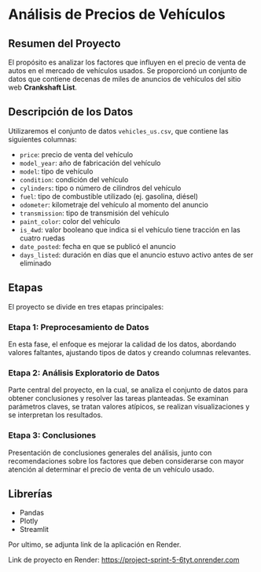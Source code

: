 # Análisis de Precios de Vehículos

## Resumen del Proyecto

El propósito es analizar los factores que influyen en el precio de venta de autos en el mercado de vehículos usados. Se proporcionó un conjunto de datos que contiene decenas de miles de anuncios de vehículos del sitio web **Crankshaft List**.

## Descripción de los Datos

Utilizaremos el conjunto de datos `vehicles_us.csv`, que contiene las siguientes columnas:

- `price`: precio de venta del vehículo  
- `model_year`: año de fabricación del vehículo  
- `model`: tipo de vehículo  
- `condition`: condición del vehículo  
- `cylinders`: tipo o número de cilindros del vehículo  
- `fuel`: tipo de combustible utilizado (ej. gasolina, diésel)  
- `odometer`: kilometraje del vehículo al momento del anuncio  
- `transmission`: tipo de transmisión del vehículo  
- `paint_color`: color del vehículo  
- `is_4wd`: valor booleano que indica si el vehículo tiene tracción en las cuatro ruedas  
- `date_posted`: fecha en que se publicó el anuncio  
- `days_listed`: duración en días que el anuncio estuvo activo antes de ser eliminado  

## Etapas

El proyecto se divide en tres etapas principales:

### Etapa 1: Preprocesamiento de Datos

En esta fase, el enfoque es mejorar la calidad de los datos, abordando valores faltantes, ajustando tipos de datos y creando columnas relevantes.

### Etapa 2: Análisis Exploratorio de Datos

Parte central del proyecto, en la cual, se analiza el conjunto de datos para obtener conclusiones y resolver las tareas planteadas. Se examinan parámetros claves, se tratan valores atípicos, se realizan visualizaciones y se interpretan los resultados.

### Etapa 3: Conclusiones

Presentación de conclusiones generales del análisis, junto con recomendaciones sobre los factores que deben considerarse con mayor atención al determinar el precio de venta de un vehículo usado.

## Librerías

- Pandas  
- Plotly
- Streamlit

Por ultimo, se adjunta link de la aplicación en Render.

Link de proyecto en Render: https://project-sprint-5-6tyt.onrender.com